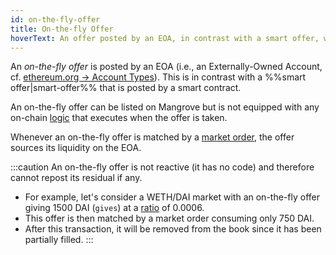 ```yaml
---
id: on-the-fly-offer
title: On-the-fly Offer
hoverText: An offer posted by an EOA, in contrast with a smart offer, which is posted by a smart contract.
---
```


An *on-the-fly offer* is posted by an EOA (i.e., an Externally-Owned Account, cf. [ethereum.org -> Account Types](https://ethereum.org/en/developers/docs/accounts/#types-of-account)). This is in contrast with a %%smart offer|smart-offer%% that is posted by a smart contract. 

An on-the-fly offer can be listed on Mangrove but is not equipped with any on-chain [logic](../protocol/technical-references/reactive-offer/README.md) that executes when the offer is taken.

Whenever an on-the-fly offer is matched by a [market order](../protocol/background/offer-taker.md#taking-offers), the offer sources its liquidity on the EOA.

:::caution
An on-the-fly offer is not reactive (it has no code) and therefore cannot repost its residual if any.
* For example, let's consider a WETH/DAI market with an on-the-fly offer giving 1500 DAI (`gives`) at a [ratio](../protocol/technical-references/tick-ratio.md#ratio) of 0.0006.
* This offer is then matched by a market order consuming only 750 DAI.
* After this transaction, it will be removed from the book since it has been partially filled.
:::